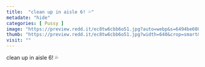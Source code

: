 ```yaml
---
title:  "clean up in aisle 6! 💦"
metadate: "hide"
categories: [ Pussy ]
image: "https://preview.redd.it/ec8tw6cbb6o51.jpg?auto=webp&s=6494be6082db411e73dca2e81577ab0182f87fcf"
thumb: "https://preview.redd.it/ec8tw6cbb6o51.jpg?width=640&crop=smart&auto=webp&s=7c17849f743033337e49bcb1d5ab106b8fbd494e"
visit: ""
---
```

clean up in aisle 6! 💦
